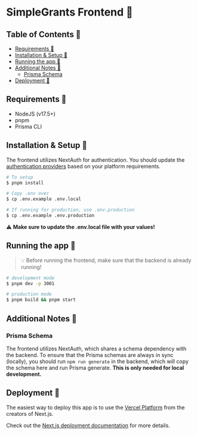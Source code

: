 # SimpleGrants Frontend 📱 <!-- omit from toc -->

## Table of Contents 📒 <!-- omit from toc -->

- [Requirements 📝](#requirements-%F0%9F%93%9D)
- [Installation \& Setup 🧪](#installation--setup-%F0%9F%A7%AA)
- [Running the app 🚀](#running-the-app-%F0%9F%9A%80)
- [Additional Notes 🧠](#additional-notes-%F0%9F%A7%A0)
  - [Prisma Schema](#prisma-schema)
- [Deployment 🚀](#deployment-%F0%9F%9A%80)

## Requirements 📝

- NodeJS (v17.5+)
- pnpm
- Prisma CLI

## Installation & Setup 🧪

The frontend utilizes NextAuth for authentication. You should update the [authentication providers](./pages/api/auth/[...nextauth].ts) based on your platform requirements.

```bash
# To setup
$ pnpm install

# Copy .env over
$ cp .env.example .env.local

# If running for production, use .env.production
$ cp .env.example .env.production

```

⚠️ **Make sure to update the .env.local file with your values!**

## Running the app 🚀

> 💡 Before running the frontend, make sure that the backend is already running!

```bash
# development mode
$ pnpm dev -p 3001

# production mode
$ pnpm build && pnpm start
```

## Additional Notes 🧠

### Prisma Schema

The frontend utilizes NextAuth, which shares a schema dependency with the backend. To ensure that the Prisma schemas are always in sync (locally), you should run `npm run generate` in the backend, which will copy the schema here and run Prisma generate. **This is only needed for local development.**

## Deployment 🚀

The easiest way to deploy this app is to use the [Vercel Platform](https://vercel.com/new?utm_medium=default-template&filter=next.js&utm_source=create-next-app&utm_campaign=create-next-app-readme) from the creators of Next.js.

Check out the [Next.js deployment documentation](https://nextjs.org/docs/deployment) for more details.
